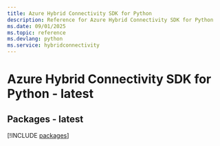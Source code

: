 ```yaml
---
title: Azure Hybrid Connectivity SDK for Python
description: Reference for Azure Hybrid Connectivity SDK for Python
ms.date: 09/01/2025
ms.topic: reference
ms.devlang: python
ms.service: hybridconnectivity
---
```

# Azure Hybrid Connectivity SDK for Python - latest
## Packages - latest
[!INCLUDE [packages](hybrid-connectivity-index.md)]